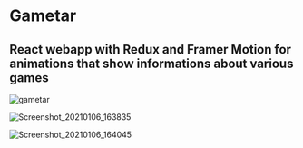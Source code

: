 # Gametar
## React webapp with Redux and Framer Motion for animations that show informations about various games


![gametar](https://user-images.githubusercontent.com/55017730/103762676-b92f2080-503e-11eb-83ad-27743fb94e77.gif)


![Screenshot_20210106_163835](https://user-images.githubusercontent.com/55017730/103762384-36a66100-503e-11eb-9fab-bed9f60d6408.png)

![Screenshot_20210106_164045](https://user-images.githubusercontent.com/55017730/103762470-59387a00-503e-11eb-9651-c0c831f5814a.png)

